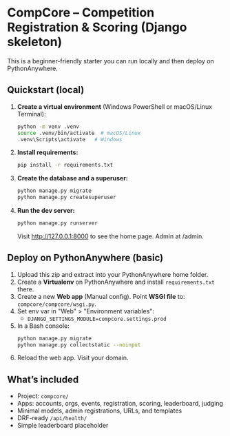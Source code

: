 # CompCore – Competition Registration & Scoring (Django skeleton)

This is a beginner-friendly starter you can run locally and then deploy on PythonAnywhere.

## Quickstart (local)

1. **Create a virtual environment** (Windows PowerShell or macOS/Linux Terminal):
   ```bash
   python -m venv .venv
   source .venv/bin/activate  # macOS/Linux
   .venv\Scripts\activate   # Windows
   ```
2. **Install requirements:**
   ```bash
   pip install -r requirements.txt
   ```
3. **Create the database and a superuser:**
   ```bash
   python manage.py migrate
   python manage.py createsuperuser
   ```
4. **Run the dev server:**
   ```bash
   python manage.py runserver
   ```
   Visit http://127.0.0.1:8000 to see the home page. Admin at /admin.

## Deploy on PythonAnywhere (basic)

1. Upload this zip and extract into your PythonAnywhere home folder.
2. Create a **Virtualenv** on PythonAnywhere and install `requirements.txt` there.
3. Create a new **Web app** (Manual config). Point **WSGI file** to: `compcore/compcore/wsgi.py`.
4. Set env var in "Web" > "Environment variables":
   - `DJANGO_SETTINGS_MODULE=compcore.settings.prod`
5. In a Bash console:
   ```bash
   python manage.py migrate
   python manage.py collectstatic --noinput
   ```
6. Reload the web app. Visit your domain.

## What’s included
- Project: `compcore/`
- Apps: accounts, orgs, events, registration, scoring, leaderboard, judging
- Minimal models, admin registrations, URLs, and templates
- DRF-ready `/api/health/`
- Simple leaderboard placeholder
